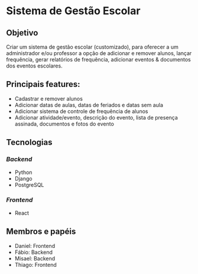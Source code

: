# Sistema de Gestão Escolar
## Objetivo
Criar um sistema de gestão escolar (customizado), para oferecer a um administrador e/ou professor a opção de adicionar e remover alunos, lançar frequência, gerar relatórios de frequência, adicionar eventos & documentos dos eventos escolares.

## Principais features:
- Cadastrar e remover alunos
- Adicionar datas de aulas, datas de feriados e datas sem aula
- Adicionar sistema de controle de frequência de alunos
- Adicionar atividade/evento, descrição do evento, lista de presença assinada, documentos e fotos do evento

## Tecnologias
### _Backend_
- Python
- Django
- PostgreSQL
### _Frontend_
- React

## Membros e papéis
- Daniel: Frontend
- Fábio: Backend
- Misael: Backend
- Thiago: Frontend

